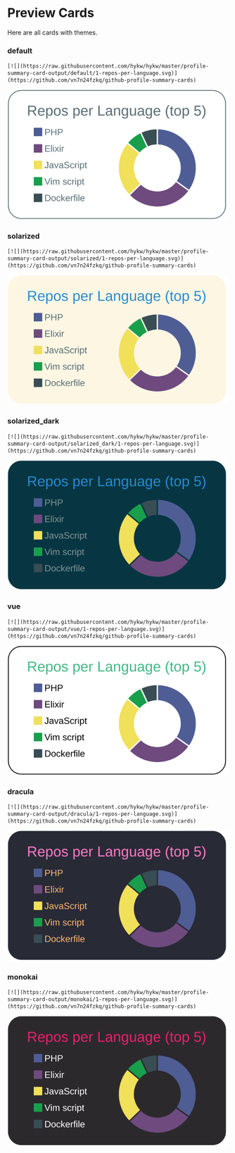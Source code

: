 
# Preview Cards

Here are all cards with themes.


### default


```
[![](https://raw.githubusercontent.com/hykw/hykw/master/profile-summary-card-output/default/1-repos-per-language.svg)](https://github.com/vn7n24fzkq/github-profile-summary-cards)
```
![](https://raw.githubusercontent.com/hykw/hykw/master/profile-summary-card-output/default/1-repos-per-language.svg)


### solarized


```
[![](https://raw.githubusercontent.com/hykw/hykw/master/profile-summary-card-output/solarized/1-repos-per-language.svg)](https://github.com/vn7n24fzkq/github-profile-summary-cards)
```
![](https://raw.githubusercontent.com/hykw/hykw/master/profile-summary-card-output/solarized/1-repos-per-language.svg)


### solarized_dark


```
[![](https://raw.githubusercontent.com/hykw/hykw/master/profile-summary-card-output/solarized_dark/1-repos-per-language.svg)](https://github.com/vn7n24fzkq/github-profile-summary-cards)
```
![](https://raw.githubusercontent.com/hykw/hykw/master/profile-summary-card-output/solarized_dark/1-repos-per-language.svg)


### vue


```
[![](https://raw.githubusercontent.com/hykw/hykw/master/profile-summary-card-output/vue/1-repos-per-language.svg)](https://github.com/vn7n24fzkq/github-profile-summary-cards)
```
![](https://raw.githubusercontent.com/hykw/hykw/master/profile-summary-card-output/vue/1-repos-per-language.svg)


### dracula


```
[![](https://raw.githubusercontent.com/hykw/hykw/master/profile-summary-card-output/dracula/1-repos-per-language.svg)](https://github.com/vn7n24fzkq/github-profile-summary-cards)
```
![](https://raw.githubusercontent.com/hykw/hykw/master/profile-summary-card-output/dracula/1-repos-per-language.svg)


### monokai


```
[![](https://raw.githubusercontent.com/hykw/hykw/master/profile-summary-card-output/monokai/1-repos-per-language.svg)](https://github.com/vn7n24fzkq/github-profile-summary-cards)
```
![](https://raw.githubusercontent.com/hykw/hykw/master/profile-summary-card-output/monokai/1-repos-per-language.svg)

